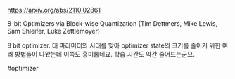 https://arxiv.org/abs/2110.02861

8-bit Optimizers via Block-wise Quantization (Tim Dettmers, Mike Lewis, Sam Shleifer, Luke Zettlemoyer)

8 bit optimizer. 대 파라미터의 시대를 맞아 optimizer state의 크기를 줄이기 위한 여러 방법들이 나왔는데 이쪽도 흥미롭네요. 학습 시간도 약간 줄어드는군요.

#optimizer 